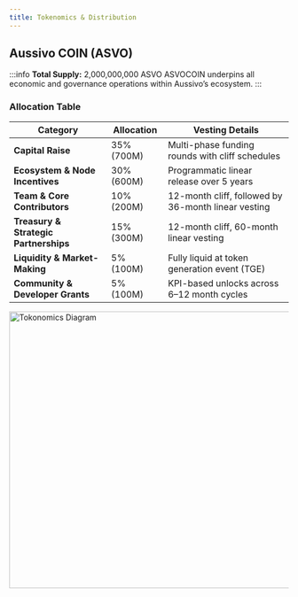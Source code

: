 ```yaml
---
title: Tokenomics & Distribution
---
```


## Aussivo COIN (ASVO)

:::info **Total Supply:** 2,000,000,000 ASVO
ASVOCOIN underpins all economic and governance operations within Aussivo’s ecosystem.
:::

### Allocation Table

| **Category**                      | **Allocation** | **Vesting Details**                                      |
|----------------------------------|----------------|----------------------------------------------------------|
| **Capital Raise**                | 35% (700M)     | Multi-phase funding rounds with cliff schedules          |
| **Ecosystem & Node Incentives**  | 30% (600M)     | Programmatic linear release over 5 years                 |
| **Team & Core Contributors**     | 10% (200M)     | 12-month cliff, followed by 36-month linear vesting      |
| **Treasury & Strategic Partnerships** | 15% (300M) | 12-month cliff, 60-month linear vesting                  |
| **Liquidity & Market-Making**    | 5% (100M)      | Fully liquid at token generation event (TGE)             |
| **Community & Developer Grants** | 5% (100M)      | KPI-based unlocks across 6–12 month cycles               |


<img src="/img/tokonomics_diagram.png" alt="Tokonomics Diagram" width="1000" height="500" />
